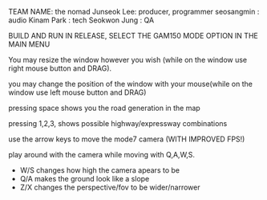TEAM NAME: the nomad
Junseok Lee: producer, programmer
seosangmin : audio
Kinam Park : tech
Seokwon Jung : QA

BUILD AND RUN IN RELEASE, SELECT THE GAM150 MODE OPTION IN THE MAIN MENU



You may resize the window however you wish (while on the window use right mouse button and DRAG).

you may change the position of the window with your mouse(while on the window use left mouse button and DRAG)

pressing space shows you the road generation in the map

pressing 1,2,3, shows possible highway/expressway combinations

use the arrow keys to move the mode7 camera (WITH IMPROVED FPS!)

play around with the camera while moving with Q,A,W,S. 
- W/S changes how high the camera apears to be
- Q/A makes the ground look like a slope
- Z/X changes the perspective/fov to be wider/narrower
